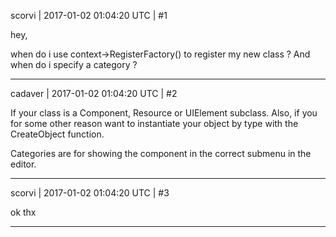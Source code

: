 scorvi | 2017-01-02 01:04:20 UTC | #1

hey,

when do i use context->RegisterFactory<SomeNewClass>() to register my new class ? 
And when do i specify a category ?

-------------------------

cadaver | 2017-01-02 01:04:20 UTC | #2

If your class is a Component, Resource or UIElement subclass. Also, if you for some other reason want to instantiate your object by type with the CreateObject function.

Categories are for showing the component in the correct submenu in the editor.

-------------------------

scorvi | 2017-01-02 01:04:20 UTC | #3

ok thx

-------------------------


